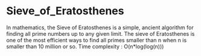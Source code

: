 # Sieve_of_Eratosthenes
In mathematics, the Sieve of Eratosthenes is a simple, ancient algorithm for finding all prime numbers up to any given limit.
The sieve of Eratosthenes is one of the most efficient ways to find all primes smaller than n when n is smaller than 10 million or so.
Time complexity : O(n*log(log(n)))
